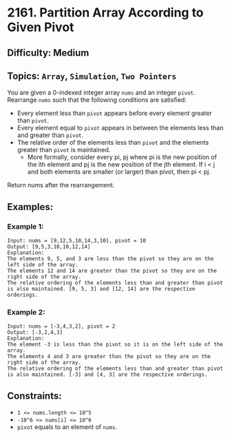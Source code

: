 # 2161. Partition Array According to Given Pivot

## Difficulty: Medium
## Topics: `Array`, `Simulation`, `Two Pointers`

You are given a 0-indexed integer array `nums` and an integer `pivot`. Rearrange `nums` such that the following conditions are satisfied:

* Every element less than `pivot` appears before every element greater than `pivot`.
* Every element equal to `pivot` appears in between the elements less than and greater than `pivot`.
* The relative order of the elements less than `pivot` and the elements greater than `pivot` is maintained.
  - More formally, consider every pi, pj where pi is the new position of the ith element and pj is the new position of the jth element. If i < j and both elements are smaller (or larger) than pivot, then pi < pj.

Return nums after the rearrangement.

## Examples:
### Example 1:
```
Input: nums = [9,12,5,10,14,3,10], pivot = 10
Output: [9,5,3,10,10,12,14]
Explanation: 
The elements 9, 5, and 3 are less than the pivot so they are on the left side of the array.
The elements 12 and 14 are greater than the pivot so they are on the right side of the array.
The relative ordering of the elements less than and greater than pivot is also maintained. [9, 5, 3] and [12, 14] are the respective orderings.
```

### Example 2:
```
Input: nums = [-3,4,3,2], pivot = 2
Output: [-3,2,4,3]
Explanation: 
The element -3 is less than the pivot so it is on the left side of the array.
The elements 4 and 3 are greater than the pivot so they are on the right side of the array.
The relative ordering of the elements less than and greater than pivot is also maintained. [-3] and [4, 3] are the respective orderings.
```

## Constraints:
* `1 <= nums.length <= 10^5`
* `-10^6 <= nums[i] <= 10^6`
* `pivot` equals to an element of `nums`.


